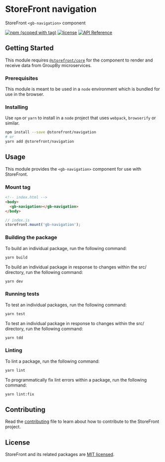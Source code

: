 # StoreFront navigation

StoreFront `<gb-navigation>` component

[![npm (scoped with tag)](https://img.shields.io/npm/v/@storefront/navigation.svg?style=flat-square)](https://www.npmjs.com/package/@storefront/navigation)
[![license](https://img.shields.io/github/license/mashape/apistatus.svg?style=flat-square)](https://choosealicense.com/licenses/mit/)
[![API Reference](https://img.shields.io/badge/API_reference-latest-blue.svg?style=flat-square)](https://groupby.github.io/storefront-navigation/)

## Getting Started

This module requires [`@storefront/core`](https://www.npmjs.com/package/@storefront/core) for the component to render
and receive data from GroupBy microservices.

### Prerequisites

This module is meant to be used in a `node` environment which is bundled for use in the browser.

### Installing

Use `npm` or `yarn` to install in a `node` project that uses `webpack`, `browserify` or similar.

```sh
npm install --save @storefront/navigation
# or
yarn add @storefront/navigation
```

## Usage

This module provides the `<gb-navigation>` component for use with StoreFront.

### Mount tag

```html
<!-- index.html -->
<body>
  <gb-navigation></gb-navigation>
</body>
```

```js
// index.js
storefront.mount('gb-navigation');
```

### Building the package
To build an individual package, run the following command:
```sh
yarn build
```

To build an individual package in response to changes within the src/ directory, run the following command:
```sh
yarn dev
```

### Running tests
To test an individual packages, run the following command:
```sh
yarn test
```

To test an individual package in response to changes within the src/ directory, run the following command:
```sh
yarn tdd
```

### Linting
To lint a package, run the following command:
```sh
yarn lint
```

To programmatically fix lint errors within a package, run the following command:
```sh
yarn lint:fix
```

## Contributing
Read the [contributing](../../../CONTRIBUTING.md) file to learn about how to contribute to the StoreFront project.

## License
StoreFront and its related packages are [MIT licensed](../../../LICENSE).
